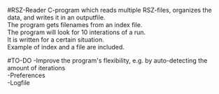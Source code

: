 #RSZ-Reader
C-program which reads multiple RSZ-files, organizes the data, and writes it in an outputfile.  
The program gets filenames from an index file.  
The program will look for 10 interations of a run.  
It is written for a certain situation.  
Example of index and a file are included.  

#TO-DO
-Improve the program's flexibility, e.g. by auto-detecting the amount of iterations  
-Preferences  
-Logfile  
